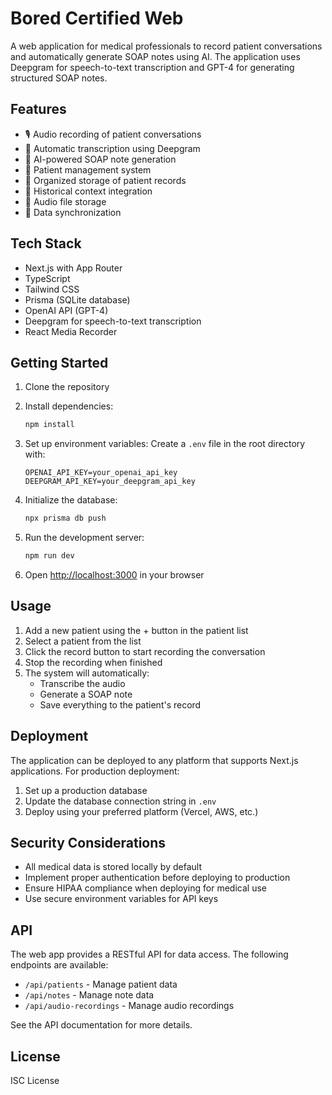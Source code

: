 # Bored Certified Web

A web application for medical professionals to record patient conversations and automatically generate SOAP notes using AI. The application uses Deepgram for speech-to-text transcription and GPT-4 for generating structured SOAP notes.

## Features

- 🎙️ Audio recording of patient conversations
- 📝 Automatic transcription using Deepgram
- 🤖 AI-powered SOAP note generation
- 👥 Patient management system
- 📁 Organized storage of patient records
- 🔄 Historical context integration
- 💾 Audio file storage
- 🔄 Data synchronization

## Tech Stack

- Next.js with App Router
- TypeScript
- Tailwind CSS
- Prisma (SQLite database)
- OpenAI API (GPT-4)
- Deepgram for speech-to-text transcription
- React Media Recorder

## Getting Started

1. Clone the repository
2. Install dependencies:
   ```bash
   npm install
   ```

3. Set up environment variables:
   Create a `.env` file in the root directory with:
   ```
   OPENAI_API_KEY=your_openai_api_key
   DEEPGRAM_API_KEY=your_deepgram_api_key
   ```

4. Initialize the database:
   ```bash
   npx prisma db push
   ```

5. Run the development server:
   ```bash
   npm run dev
   ```

6. Open [http://localhost:3000](http://localhost:3000) in your browser

## Usage

1. Add a new patient using the + button in the patient list
2. Select a patient from the list
3. Click the record button to start recording the conversation
4. Stop the recording when finished
5. The system will automatically:
   - Transcribe the audio
   - Generate a SOAP note
   - Save everything to the patient's record

## Deployment

The application can be deployed to any platform that supports Next.js applications. For production deployment:

1. Set up a production database
2. Update the database connection string in `.env`
3. Deploy using your preferred platform (Vercel, AWS, etc.)

## Security Considerations

- All medical data is stored locally by default
- Implement proper authentication before deploying to production
- Ensure HIPAA compliance when deploying for medical use
- Use secure environment variables for API keys

## API

The web app provides a RESTful API for data access. The following endpoints are available:

- `/api/patients` - Manage patient data
- `/api/notes` - Manage note data
- `/api/audio-recordings` - Manage audio recordings

See the API documentation for more details.

## License

ISC License